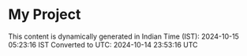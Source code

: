 # My Project

This content is dynamically generated in Indian Time (IST): 2024-10-15 05:23:16 IST
Converted to UTC: 2024-10-14 23:53:16 UTC

